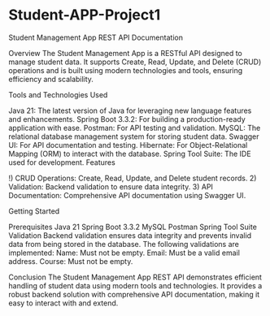 # Student-APP-Project1
Student Management App REST API Documentation

Overview The Student Management App is a RESTful API designed to manage student data. It supports Create, Read, Update, and Delete (CRUD) operations and is built using modern technologies and tools, ensuring efficiency and scalability.

Tools and Technologies Used

Java 21: The latest version of Java for leveraging new language features and enhancements.
Spring Boot 3.3.2: For building a production-ready application with ease.
Postman: For API testing and validation.
MySQL: The relational database management system for storing student data.
Swagger UI: For API documentation and testing.
Hibernate: For Object-Relational Mapping (ORM) to interact with the database.
Spring Tool Suite: The IDE used for development.
Features

!) CRUD Operations: Create, Read, Update, and Delete student records. 2) Validation: Backend validation to ensure data integrity. 3) API Documentation: Comprehensive API documentation using Swagger UI.

Getting Started

Prerequisites
Java 21
Spring Boot 3.3.2
MySQL
Postman
Spring Tool Suite
Validation Backend validation ensures data integrity and prevents invalid data from being stored in the database. The following validations are implemented: Name: Must not be empty. Email: Must be a valid email address. Course: Must not be empty.

Conclusion The Student Management App REST API demonstrates efficient handling of student data using modern tools and technologies. It provides a robust backend solution with comprehensive API documentation, making it easy to interact with and extend.
